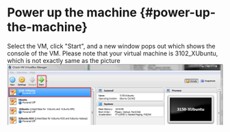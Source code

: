 # Power up the machine {#power-up-the-machine}

Select the VM, click "Start", and a new window pops out which shows the console of the VM. Please note that your virtual machine is 3102_XUbuntu, which is not exactly same as the picture![](/assets/import.png)


